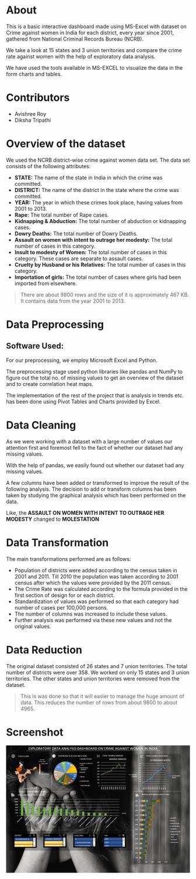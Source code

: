 # About

This is a basic interactive dashboard made using MS-Excel with dataset on Crime against women in India for
each district, every year since 2001, gathered from National Criminal Records Bureau (NCRB). 

We take a look at 15 states and 3 union territories and
compare the crime rate against women with
the help of exploratory data analysis.

We have used the tools available in MS-EXCEL to visualize the data in the
form charts and tables.

# Contributors
- Avishree Roy 
- Diksha Tripathi

# Overview of the dataset
We used the NCRB district-wise crime against
women data set. The data set consists of the
following attributes:
- **STATE:** The name of the state in India in
which the crime was committed.
- **DISTRICT:** The name of the district in the
state where the crime was committed.
- **YEAR:** The year in which these crimes
took place, having values from 2001 to 2013.
- **Rape:** The total number of Rape cases.
- **Kidnapping & Abduction:** The total
number of abduction or kidnapping cases.
- **Dowry Deaths:** The total number of Dowry
Deaths.
- **Assault on women with intent to outrage
her modesty:** The total number of cases in
this category.
- **Insult to modesty of Women:** The total
number of cases in this category. These
cases are separate to assault cases.
- **Cruelty by Husband or his Relatives:** The
total number of cases in this category.
- **Importation of girls:** The total number of
cases where girls had been imported from
elsewhere.


> There are about 9800 rows and the size of it is
approximately 467 KB. It contains data from the
year 2001 to 2013.

# Data Preprocessing
## Software Used:
For our preprocessing, we employ Microsoft Excel
and Python. 

The preprocessing stage used python libraries
like pandas and NumPy to figure out the total no.
of missing values to get an overview of the dataset
and to create correlation heat maps.

The implementation of the rest of the project that is
analysis in trends etc. has been done using Pivot
Tables and Charts provided by Excel.

# Data Cleaning
As we were working with a dataset with a large
number of values our attention first and foremost
fell to the fact of whether our dataset had any
missing values. 

With the help of pandas, we easily
found out whether our dataset had any missing
values.

A few columns have been added or
transformed to improve the result of the following
analysis. The decision to add or transform columns
has been taken by studying the graphical analysis
which has been performed on the data.

Like, the **ASSAULT ON WOMEN
WITH INTENT TO OUTRAGE HER MODESTY** changed to
**MOLESTATION**

# Data Transformation
The main transformations performed are as follows:
- Population of districts were added
according to the census taken in 2001 and 2011. Till 2010 the population was taken according to 2001 census after which the values were provided by the 2011 census.
- The Crime Rate was calculated according
to the formula provided in the first section
of design for or each district.
- Standardization of values was performed
so that each category had number of cases
per 100,000 persons.
- The number of columns was increased to
include these values.
- Further analysis was performed via these
new values and not the original values.

# Data Reduction
The original dataset consisted of 26 states and 7 union
territories. The total number of districts were over 358.  We worked on only 15 states and 3 union territories. The other states and union territories were removed from the dataset.

> This is was done so that it will easier to manage the
huge amount of data. This reduces the number of
rows from about 9800 to about 4965.


# Screenshot

![Dashboard](https://raw.githubusercontent.com/abhilashaojha/exploratory_dashboard/main/imgs/Dashboard.png)